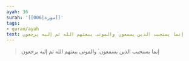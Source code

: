 ```yaml
---
ayah: 36
surah: '[[006|سورة]]'
tags:
- quran/ayah
text: إنما يستجيب الذين يسمعون ۘ والموتى يبعثهم الله ثم إليه يرجعون
---
```

> إنما يستجيب الذين يسمعون ۘ والموتى يبعثهم الله ثم إليه يرجعون
